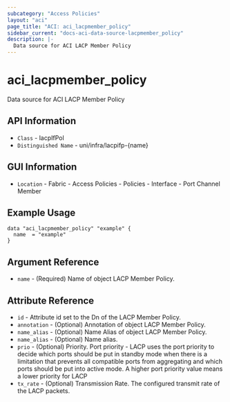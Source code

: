 ```yaml
---
subcategory: "Access Policies"
layout: "aci"
page_title: "ACI: aci_lacpmember_policy"
sidebar_current: "docs-aci-data-source-lacpmember_policy"
description: |-
  Data source for ACI LACP Member Policy
---
```


# aci_lacpmember_policy #

Data source for ACI LACP Member Policy

## API Information ##

* `Class` - lacpIfPol
* `Distinguished Name` - uni/infra/lacpifp-{name}

## GUI Information ##

* `Location` - Fabric - Access Policies - Policies - Interface - Port Channel Member

## Example Usage ##

```hcl
data "aci_lacpmember_policy" "example" {
  name  = "example"
}
```

## Argument Reference ##

* `name` - (Required) Name of object LACP Member Policy.

## Attribute Reference ##
* `id` - Attribute id set to the Dn of the LACP Member Policy.
* `annotation` - (Optional) Annotation of object LACP Member Policy.
* `name_alias` - (Optional) Name Alias of object LACP Member Policy.
* `name_alias` - (Optional) Name alias. 
* `prio` - (Optional) Priority. Port priority - LACP uses the port priority to decide which ports should be put in standby mode when there is a limitation that prevents all compatible ports from aggregating and which ports should be put into active mode. A higher port priority value means a lower priority for LACP
* `tx_rate` - (Optional) Transmission Rate. The configured transmit rate of the LACP packets.
